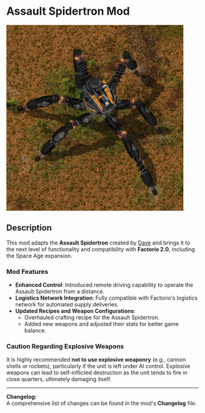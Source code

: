 # Assault Spidertron Mod

![Assault Spidertron](https://github.com/DiabloPower/assault_spidertron/raw/main/assault_spidertron_V2/graphics/screenshots/Screenshot_AS.png)

## Description

This mod adapts the **Assault Spidertron** created by [Dave](https://mods.factorio.com/user/Dave-1993_) and brings it to the next level of functionality and compatibility with **Factorio 2.0**, including the Space Age expansion.  

### **Mod Features**
- **Enhanced Control**: Introduced remote driving capability to operate the Assault Spidertron from a distance.  
- **Logistics Network Integration**: Fully compatible with Factorio's logistics network for automated supply deliveries.  
- **Updated Recipes and Weapon Configurations**:  
  - Overhauled crafting recipe for the Assault Spidertron.  
  - Added new weapons and adjusted their stats for better game balance.  

### **Caution Regarding Explosive Weapons**
It is highly recommended **not to use explosive weaponry** (e.g., cannon shells or rockets), particularly if the unit is left under AI control. Explosive weapons can lead to self-inflicted destruction as the unit tends to fire in close quarters, ultimately damaging itself.

---

**Changelog:**  
A comprehensive list of changes can be found in the mod's **Changelog** file.
